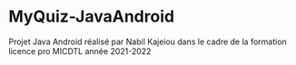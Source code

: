# MyQuiz-JavaAndroid
Projet Java Android réalisé par Nabil Kajeiou dans le cadre de la formation licence pro MICDTL année 2021-2022
